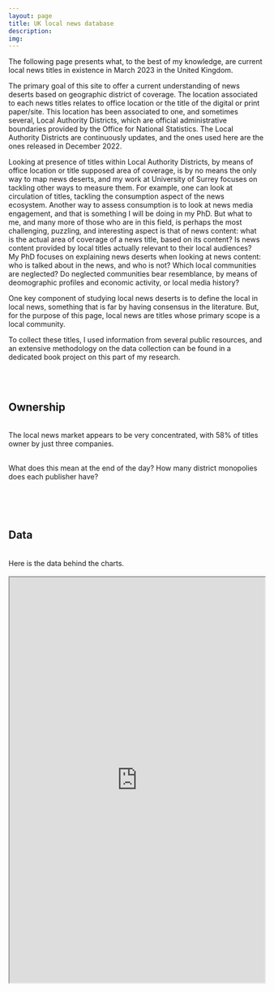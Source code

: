 ```yaml
---
layout: page
title: UK local news database
description: 
img: 
---
```


The following page presents what, to the best of my knowledge, are current local news titles in existence in March 2023 in the United Kingdom.

The primary goal of this site to offer a current understanding of news deserts based on geographic district of coverage. The location associated to each news titles relates to office location or the title of the digital or print paper/site. This location has been associated to one, and sometimes several, Local Authority Districts, which are official administrative boundaries provided by the Office for National Statistics. The Local Authority Districts are continuously updates, and the ones used here are the ones released in December 2022. 

Looking at presence of titles within Local Authority Districts, by means of office location or title supposed area of coverage, is by no means the only way to map news deserts, and my work at University of Surrey focuses on tackling other ways to measure them. For example, one can look at circulation of titles, tackling the consumption aspect of the news ecosystem. Another way to assess consumption is to look at news media engagement, and that is something I will be doing in my PhD. But what to me, and many more of those who are in this field, is perhaps the most challenging, puzzling, and interesting aspect is that of news content: what is the actual area of coverage of a news title, based on its content? Is news content provided by local titles actually relevant to their local audiences? My PhD focuses on explaining news deserts when looking at news content: who is talked about in the news, and who is not? Which local communities are neglected? Do neglected communities bear resemblance, by means of deomographic profiles and economic activity, or local media history?

One key component of studying local news deserts is to define the local in local news, something that is far by having consensus in the literature. But, for the purpose of this page, local news are titles whose primary scope is a local community. 

To collect these titles, I used information from several public resources, and an extensive methodology on the data collection can be found in a dedicated book project on this part of my research.

<style>
    .flourish-embed {
        width: 48%;
        display: inline-block;
        vertical-align: top;
    }
    
    /* On screens smaller than 768px, stack the visualisations vertically */
    @media (max-width: 767px) {
        .flourish-embed {
            width: 100%;
            display: block;
        }
    }

    /* Override the width for the third chart on all screen sizes */
    .full-width-chart {
        width: 100%;
    }
    
    /* On screens smaller than 768px, stack the visualisations vertically */
    @media (max-width: 767px) and (not all and (min-width: 768px)) {
        .full-width-chart {
            width: 100%;
        }
    }
</style>

<div class="flourish-embed flourish-map" data-src="visualisation/13054897"><script src="https://public.flourish.studio/resources/embed.js"></script></div>

<div class="flourish-embed flourish-map" data-src="visualisation/13059565"><script src="https://public.flourish.studio/resources/embed.js"></script></div>

<br>
<br>
<h2>Ownership</h2>
<br>
The local news market appears to be very concentrated, with 58% of titles owner by just three companies.
<br>
<div class="flourish-embed flourish-chart full-width-chart" data-src="visualisation/13093549"><script src="https://public.flourish.studio/resources/embed.js"></script></div><br>
<br>

What does this mean at the end of the day? How many district monopolies does each publisher have?
<br>
<div class="flourish-embed flourish-map" data-src="visualisation/13093296"><script src="https://public.flourish.studio/resources/embed.js"></script></div>
<div class="flourish-embed flourish-map" data-src="visualisation/13093846"><script src="https://public.flourish.studio/resources/embed.js"></script></div>
<br>
<br>

<br>
<h2>Data</h2>
<br>
Here is the data behind the charts. 
<br>
<br>
<iframe src="https://simonabisiani.shinyapps.io/local_news_by_LAD_shinyapp/" width="100%" height="800px"></iframe>
